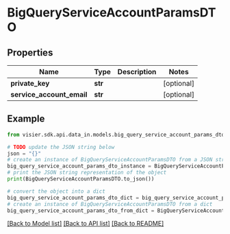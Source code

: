 # BigQueryServiceAccountParamsDTO


## Properties

Name | Type | Description | Notes
------------ | ------------- | ------------- | -------------
**private_key** | **str** |  | [optional] 
**service_account_email** | **str** |  | [optional] 

## Example

```python
from visier.sdk.api.data_in.models.big_query_service_account_params_dto import BigQueryServiceAccountParamsDTO

# TODO update the JSON string below
json = "{}"
# create an instance of BigQueryServiceAccountParamsDTO from a JSON string
big_query_service_account_params_dto_instance = BigQueryServiceAccountParamsDTO.from_json(json)
# print the JSON string representation of the object
print(BigQueryServiceAccountParamsDTO.to_json())

# convert the object into a dict
big_query_service_account_params_dto_dict = big_query_service_account_params_dto_instance.to_dict()
# create an instance of BigQueryServiceAccountParamsDTO from a dict
big_query_service_account_params_dto_from_dict = BigQueryServiceAccountParamsDTO.from_dict(big_query_service_account_params_dto_dict)
```
[[Back to Model list]](../README.md#documentation-for-models) [[Back to API list]](../README.md#documentation-for-api-endpoints) [[Back to README]](../README.md)


